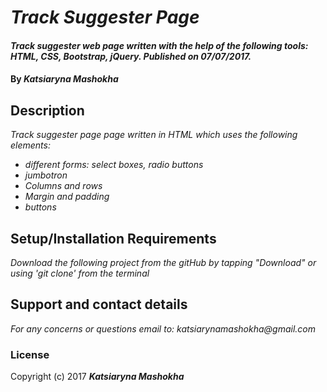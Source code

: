 # _Track Suggester Page_
####  _Track suggester web page written with the help of the following tools: HTML, CSS, Bootstrap, jQuery. Published on 07/07/2017._
#### By _**Katsiaryna Mashokha**_
## Description
_Track suggester page page written in HTML which uses the following elements:_
* _different forms: select boxes, radio buttons_
* _jumbotron_
* _Columns and rows_
* _Margin and padding_
* _buttons_

## Setup/Installation Requirements
_Download the following project from the gitHub by tapping "Download" or using 'git clone' from the terminal_

## Support and contact details
_For any concerns or questions email to: katsiarynamashokha@gmail.com_

### License
Copyright (c) 2017 **_Katsiaryna Mashokha_**
